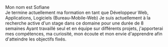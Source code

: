 Mon nom est Sofiane  
Je termine actuellement ma formation en tant que Développeur Web, Applications, Logiciels (Bureau-Mobile-Web)
Je suis actuellement à la recherche active d'un stage dans ce domaine pour une durée de 8 semaines
Ayant travaillé seul et en équipe sur différents projets, j'apporterai mes compétences, ma curiosité, mon écoute 
et mon envie d'apprendre afin d'atteindre les objectifs fixés.
